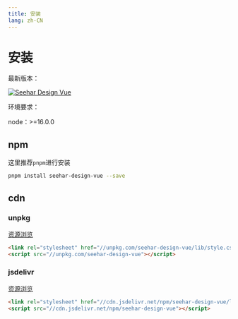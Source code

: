 ```yaml
---
title: 安装
lang: zh-CN
---
```


# 安装

最新版本：

[![Seehar Design Vue](https://img.shields.io/npm/v/seehar-design-vue.svg?style=flat-square)](https://www.npmjs.org/package/seehar-design-vue)

环境要求：

node：>=16.0.0

## npm

这里推荐`pnpm`进行安装

```bash
pnpm install seehar-design-vue --save
```

## cdn

### unpkg

[资源浏览](https://unpkg.com/seehar-design-vue/)

```html
<link rel="stylesheet" href="//unpkg.com/seehar-design-vue/lib/style.css" />
<script src="//unpkg.com/seehar-design-vue"></script>
```

### jsdelivr

[资源浏览](https://cdn.jsdelivr.net/npm/seehar-design-vue/)

```html
<link rel="stylesheet" href="//cdn.jsdelivr.net/npm/seehar-design-vue/lib/style.css" />
<script src="//cdn.jsdelivr.net/npm/seehar-design-vue"></script>
```
